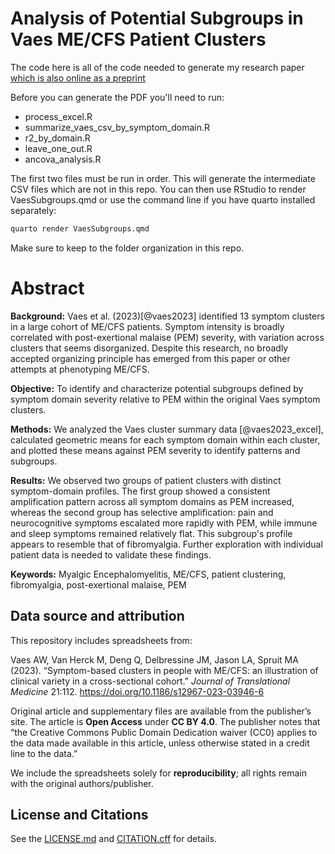 # Analysis of Potential Subgroups in Vaes ME/CFS Patient Clusters

The code here is all of the code needed to generate my research paper [which is also online as a preprint](https://www.preprints.org/manuscript/202509.1179) 

Before you can generate the PDF you'll need to run:

* process_excel.R
* summarize_vaes_csv_by_symptom_domain.R 
* r2_by_domain.R
* leave_one_out.R
* ancova_analysis.R

The first two files  must be run in order.  This will generate the intermediate CSV files which are not in this repo.  You can then use RStudio to render VaesSubgroups.qmd or use the command line if you have quarto installed separately: 

````bash
quarto render VaesSubgroups.qmd
````
Make sure to  keep to the folder organization in this repo. 

# Abstract

**Background:** Vaes et al. (2023)[@vaes2023] identified 13 symptom clusters in a large cohort of ME/CFS patients. Symptom intensity is broadly correlated with post-exertional malaise (PEM) severity, with variation across clusters that seems disorganized. Despite this research, no broadly accepted organizing principle has emerged from this paper or other attempts at phenotyping ME/CFS.

**Objective:** To identify and characterize potential subgroups defined by symptom domain severity relative to PEM within the original Vaes symptom clusters.

**Methods:** We analyzed the Vaes cluster summary data [@vaes2023_excel], calculated geometric means for each symptom domain within each cluster, and plotted these means against PEM severity to identify patterns and subgroups.

**Results:** We observed two groups of patient clusters with distinct symptom-domain profiles. The first group showed a consistent amplification pattern across all symptom domains as PEM increased, whereas the second group has selective amplification: pain and neurocognitive symptoms escalated more rapidly with PEM, while immune and sleep symptoms remained relatively flat. This subgroup's profile appears to resemble that of fibromyalgia. Further exploration with individual patient data is needed to validate these findings.

**Keywords:** Myalgic Encephalomyelitis, ME/CFS, patient clustering, fibromyalgia, post-exertional malaise, PEM

## Data source and attribution

This repository includes spreadsheets from:

Vaes AW, Van Herck M, Deng Q, Delbressine JM, Jason LA, Spruit MA (2023).
“Symptom-based clusters in people with ME/CFS: an illustration of clinical variety in a cross-sectional cohort.”
*Journal of Translational Medicine* 21:112. https://doi.org/10.1186/s12967-023-03946-6

Original article and supplementary files are available from the publisher’s site. The article is **Open Access** under **CC BY 4.0**. The publisher notes that “the Creative Commons Public Domain Dedication waiver (CC0) applies to the data made available in this article, unless otherwise stated in a credit line to the data.”  

We include the spreadsheets solely for **reproducibility**; all rights remain with the original authors/publisher.

## License and Citations
See the [LICENSE.md](LICENSE.md) and [CITATION.cff](CITATION.cff) for details.